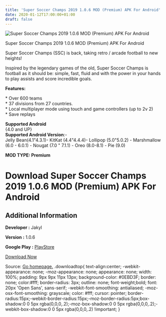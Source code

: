 ```yaml
---
title: 'Super Soccer Champs 2019 1.0.6 MOD (Premium) APK For Android'
date: 2020-01-12T17:00:00+01:00
draft: false
---
```


![Super Soccer Champs 2019 1.0.6 MOD (Premium) APK For Android](https://i0.wp.com/apkhome.net/wp-content/uploads/2020/01/Super-Soccer-Champs-2019-1.0.6-MOD-Premium.png "Super Soccer Champs 2019 1.0.6 MOD (Premium) APK For Android")

  

Super Soccer Champs 2019 1.0.6 MOD (Premium) APK For Android

Super Soccer Champs (SSC) is back, taking retro / arcade football to new heights!

Inspired by the legendary games of the old, Super Soccer Champs is football as it should be: simple, fast, fluid and with the power in your hands to play assists and score incredible goals.

**Features:**

\* Over 600 teams  
\* 37 divisions from 27 countries.  
\* Local multiplayer mode using touch and game controllers (up to 2v 2)  
\* Save replays

**Supported Android**  
{4.0 and UP}  
**Supported Android Version**:-  
Jelly Bean(4.1"4.3.1)- KitKat (4.4"4.4.4)- Lollipop (5.0"5.0.2) - Marshmallow (6.0 - 6.0.1) - Nougat (7.0 " 7.1.1) - Oreo (8.0-8.1) - Pie (9.0)

**MOD TYPE: Premium**

Download Super Soccer Champs 2019 1.0.6 MOD (Premium) APK For Android
=====================================================================

Additional Information
----------------------

**Developer :** Jakyl

**Version :** 1.0.6

**Google Play :** [PlayStore](https://play.google.com/store/apps/details?id=com.jakyl.supersoccerchamps)

  

[Download Now](https://store4app.co/post/super-soccer-champs-2019-1-0-6-mod-premium-apk-for-android_1578843989)

  
Source: [Go homepage.](https://store4app.co/post/super-soccer-champs-2019-1-0-6-mod-premium-apk-for-android_1578843989) .downloadtop{ text-align:center; -webkit-appearance: none; -moz-appearance: none; appearance: none; width: 100%; padding: 9px 9px 11px 13px; background-color: #0EBD3F; border: none; color:#fff; border-radius: 3px; outline: none; font-weight;bold; font: 20px 'Open Sans', sans-serif; -webkit-font-smoothing: antialiased; -moz-osx-font-smoothing: grayscale; color: #fff; cursor: pointer; border-radius:15px;-webkit-border-radius:15px;-moz-border-radius:5px;box-shadow:0 0 5px rgba(0,0,0,.2);-moz-box-shadow:0 0 5px rgba(0,0,0,.2);-webkit-box-shadow:0 0 5px rgba(0,0,0,.2) !important; }